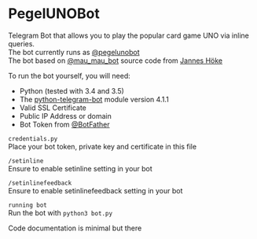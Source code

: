 # PegelUNOBot
Telegram Bot that allows you to play the popular card game UNO via inline queries.  
The bot currently runs as [@pegelunobot](http:/telegram.me/pegelunobot)  
The bot based on [@mau_mau_bot](http://telegram.me/mau_mau_bot) source code from [Jannes Höke](https://github.com/jh0ker)

To run the bot yourself, you will need: 
- Python (tested with 3.4 and 3.5)
- The [python-telegram-bot](https://github.com/python-telegram-bot/python-telegram-bot) module version 4.1.1
- Valid SSL Certificate  
- Public IP Address or domain  
- Bot Token from [@BotFather](http://telegram.me/BotFather)  


`credentials.py`  
Place your bot token, private key and certificate in this file  

`/setinline`  
Ensure to enable setinline setting in your bot  

`/setinlinefeedback`  
Ensure to enable setinlinefeedback setting in your bot  

`running bot`  
Run the bot with `python3 bot.py`  

Code documentation is minimal but there
